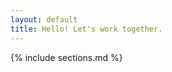 ```yaml
---
layout: default
title: Hello! Let's work together.
---
```


<div class="container">
  {% include sections.md %}
</div>
